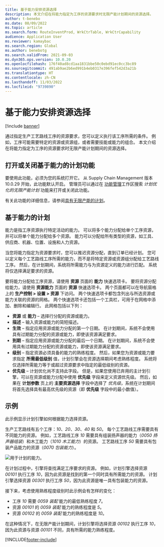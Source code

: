 ```yaml
---
title: 基于能力安排资源选择
description: 本文介绍在将能力指定为工序的资源要求时无限产能计划期间的资源选择。
author: t-benebo
ms.date: 08/09/2022
ms.topic: article
ms.search.form: RouteInventProd, WrkCtrTable, WrkCtrCapability
audience: Application User
ms.reviewer: kamaybac
ms.search.region: Global
ms.author: benebotg
ms.search.validFrom: 2021-09-03
ms.dyn365.ops.version: 10.0.20
ms.openlocfilehash: 176f40ad8cd1aa1831bbe50c0ebd91ec0cc3bc89
ms.sourcegitcommit: 491ab9ae2b6ed991b4eb0317e396fef542d3a21b
ms.translationtype: HT
ms.contentlocale: zh-CN
ms.lasthandoff: 11/03/2022
ms.locfileid: "9739890"
---
```

# <a name="scheduling-with-resource-selection-based-on-capability"></a>基于能力安排资源选择

[!include [banner](../../includes/banner.md)]

通过指定生产工艺路线工序的资源要求，您可以定义执行该工序所需的条件。 例如，工序可能需要特定的资源或资源组，或者需要技能或能力的组合。 本文介绍在将能力指定为工序的资源要求时无限产能计划期间的资源选择。

## <a name="turn-the-capability-based-scheduling-feature-on-or-off"></a>打开或关闭基于能力的计划功能

要使用此功能，必须为您的系统打开它。 从 Supply Chain Management 版本 10.0.29 开始，此功能默认开启。 管理员可以通过在 [功能管理](../../../fin-ops-core/fin-ops/get-started/feature-management/feature-management-overview.md)工作区搜索 *计划优化的无限产能计划* 功能来打开或关闭此功能。

有关此功能的详细信息，请参阅[具有无限产能的计划](infinite-capacity-planning.md)。

## <a name="capability-based-scheduling"></a>基于能力的计划

能力是指工序资源执行特定活动的能力。 可以将多个能力分配给单个工序资源，并可以将单个能力分配给多个资源。 能力可以分配给所有类型的资源，如工具、供应商、机器、位置、设施和人力资源。

当您将能力指定为资源要求时，您可以推迟资源分配，直到订单已经计划。 您可以定义每个工艺路线工序所需的能力，而不是将特定资源或资源组分配给工艺路线工序。 然后，在计划期间，系统将所需能力与为资源定义的能力进行匹配。 系统将仅选择满足要求的资源。

要将能力分配给工序资源，请使用 **资源** 页面的 **能力** 快速选项卡。 要将资源分配给能力，请使用 **资源能力** 页面的 **资源** 快速选项卡。 两个页面都可以在导航窗格上的 **生产控制 \> 设置 \> 资源** 下访问。 两个快速选项卡都包含列出与所选资源或能力关联的资源的网格。 两个快速选项卡还包括一个工具栏，可用于在网格中添加、删除和编辑行。 此网格包括以下列：

- **资源** 或 **能力** – 选择行分配的资源或能力。
- **描述** – 输入资源或能力的简短描述。
- **生效** – 指定应用资源或能力分配的第一个日期。 在计划期间，系统不会使用具有过期能力分配的资源或能力，即使该资源满足要求。
- **到期** – 指定应用资源或能力分配的最后一个日期。 在计划期间，系统不会使用具有过期能力分配的资源或能力，即使该资源满足要求。
- **级别** – 指定资源必须具备的能力的熟练程度。 然后，如果您为资源或能力要求指定 **所需最低级别** 值，计划引擎会在资源选择期间考虑熟练程度。 系统将仅选择所需能力等于或超过资源要求中指定的最低级别的资源。
- **优先级** – 计划优化尚不支持此字段。 但是，如果您使用已弃用的主计划引擎，可以在资源或能力分配中使用 **优先级** 字段来定义资源优先级。 然后，如果在 **计划参数** 页上的 **主要资源选择** 字段中选择了 *优先级*，系统在计划期间将首先选择具有最高优先级的资源（即 **优先级** 字段中的最小数值）。

## <a name="example"></a>示例

此示例显示计划引擎如何根据能力选择资源。

生产工艺路线有五个工序：*10*、*20*、*30*、*40* 和 *50*。 每个工艺路线工序需要具有不同能力的资源。 例如，工艺路线工序 *10* 需要具有组装扬声器的能力（*0050 扬声器组装*）和木工能力（*1010 木工能力*）的资源。 工艺路线工序 *50* 需要具有包装产品能力的资源（*0070 包装能力*）。

![用于计划的能力。](media/capability-based-scheduling.png "用于计划的能力。")

在计划过程中，引擎将查找满足工序要求的资源。 例如，计划引擎选择资源 *00101* 执行工序 *10*，因为此资源是找到的第一个同时具有所需能力的资源。 计划引擎选择资源 *00301* 执行工序 *50*，因为此资源是唯一具有包装能力的资源。

接下来，考虑使用熟练程度级别时此示例会有怎样的变化：

- 工序 *10* 需要 *0059 装配* 能力的最低熟练程度 *7*。
- 资源 *00101* 的 *0059 装配* 能力的熟练程度是 *5*。
- 资源 *00102* 的 *0059 装配* 能力的熟练程度是 *10*。

在这种情况下，在无限产能计划期间，计划引擎将选择资源 *00102* 执行工序 *10*，因为此资源与资源 *00101* 不同，具有所需的能力熟练程度。

[!INCLUDE[footer-include](../../../includes/footer-banner.md)]
